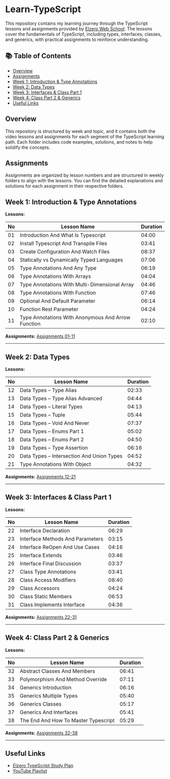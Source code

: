 # Learn-TypeScript

This repository contains my learning journey through the TypeScript lessons and assignments provided by [Elzero Web School](https://elzero.org/). The lessons cover the fundamentals of TypeScript, including types, interfaces, classes, and generics, with practical assignments to reinforce understanding.

## 📚 Table of Contents

- [Overview](#overview)
- [Assignments](#assignments)
- [Week 1: Introduction & Type Annotations](#week-1-introduction--type-annotations)
- [Week 2: Data Types](#week-2-data-types)
- [Week 3: Interfaces & Class Part 1](#week-3-interfaces--class-part-1)
- [Week 4: Class Part 2 & Generics](#week-4-class-part-2--generics)
- [Useful Links](#useful-links)

## Overview

This repository is structured by week and topic, and it contains both the video lessons and assignments for each segment of the TypeScript learning path. Each folder includes code examples, solutions, and notes to help solidify the concepts.

## Assignments

Assignments are organized by lesson numbers and are structured in weekly folders to align with the lessons. You can find the detailed explanations and solutions for each assignment in their respective folders.

## Week 1: Introduction & Type Annotations

**Lessons:**

| No | Lesson Name                                             | Duration  |
|----|--------------------------------------------------------|-----------|
| 01 | Introduction And What Is Typescript                     | 04:00     |
| 02 | Install Typescript And Transpile Files                  | 03:41     |
| 03 | Create Configuration And Watch Files                    | 08:37     |
| 04 | Statically vs Dynamically Typed Languages               | 07:06     |
| 05 | Type Annotations And Any Type                           | 06:19     |
| 06 | Type Annotations With Arrays                            | 04:04     |
| 07 | Type Annotations With Multi-Dimensional Array           | 04:46     |
| 08 | Type Annotations With Function                          | 07:46     |
| 09 | Optional And Default Parameter                          | 06:14     |
| 10 | Function Rest Parameter                                 | 04:24     |
| 11 | Type Annotations With Anonymous And Arrow Function      | 02:10     |

**Assignments:** [Assignments 01-11](https://github.com/Mohamed-khaled0/Learn-TypeScript/tree/main/Week1)

---

## Week 2: Data Types

**Lessons:**

| No | Lesson Name                        | Duration |
|----|------------------------------------|----------|
| 12 | Data Types – Type Alias            | 02:33    |
| 13 | Data Types – Type Alias Advanced   | 04:44    |
| 14 | Data Types – Literal Types         | 04:13    |
| 15 | Data Types – Tuple                 | 05:44    |
| 16 | Data Types – Void And Never        | 07:37    |
| 17 | Data Types – Enums Part 1          | 05:02    |
| 18 | Data Types – Enums Part 2          | 04:50    |
| 19 | Data Types – Type Assertion        | 06:16    |
| 20 | Data Types – Intersection And Union Types | 04:52 |
| 21 | Type Annotations With Object       | 04:32    |

**Assignments:** [Assignments 12-21](https://github.com/Mohamed-khaled0/Learn-TypeScript/tree/main/Week2)

---

## Week 3: Interfaces & Class Part 1

**Lessons:**

| No | Lesson Name                          | Duration |
|----|--------------------------------------|----------|
| 22 | Interface Declaration                | 06:29    |
| 23 | Interface Methods And Parameters     | 03:15    |
| 24 | Interface ReOpen And Use Cases       | 04:16    |
| 25 | Interface Extends                    | 03:46    |
| 26 | Interface Final Discussion           | 03:37    |
| 27 | Class Type Annotations               | 03:41    |
| 28 | Class Access Modifiers               | 08:40    |
| 29 | Class Accessors                      | 04:24    |
| 30 | Class Static Members                 | 06:53    |
| 31 | Class Implements Interface           | 04:36    |

**Assignments:** [Assignments 22-31](https://elzero.org/typescript-assignments-lessons-from-1-to-11/)

---

## Week 4: Class Part 2 & Generics

**Lessons:**

| No | Lesson Name                           | Duration |
|----|---------------------------------------|----------|
| 32 | Abstract Classes And Members          | 06:41    |
| 33 | Polymorphism And Method Override      | 07:11    |
| 34 | Generics Introduction                 | 06:16    |
| 35 | Generics Multiple Types               | 05:40    |
| 36 | Generics Classes                      | 05:17    |
| 37 | Generics And Interfaces               | 05:41    |
| 38 | The End And How To Master Typescript  | 05:29    |

**Assignments:** [Assignments 32-38](https://elzero.org/typescript-assignments-lessons-from-1-to-11/)

---

## Useful Links

- [Elzero TypeScript Study Plan](https://elzero.org/study/typescript-study-plan/)
- [YouTube Playlist](https://www.youtube.com/playlist?list=PLDoPjvoNmBAy532K9M_fjiAmrJ0gkCyLJ)


